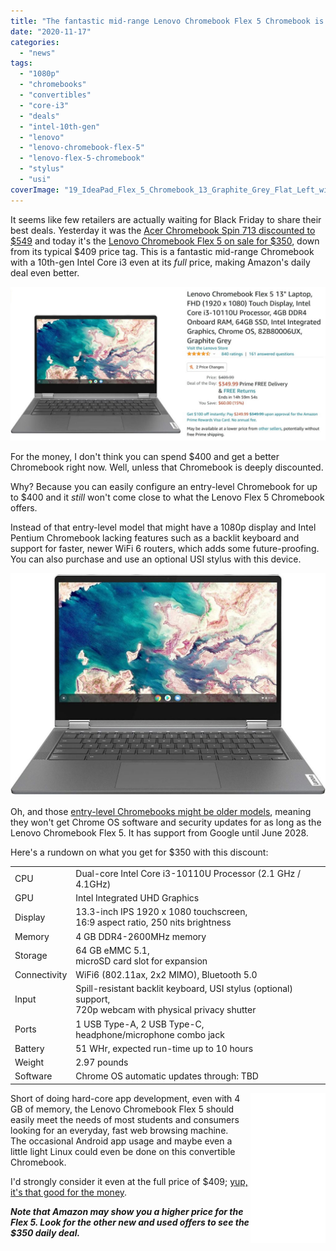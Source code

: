 ```yaml
---
title: "The fantastic mid-range Lenovo Chromebook Flex 5 Chromebook is a daily deal for $350 today"
date: "2020-11-17"
categories: 
  - "news"
tags: 
  - "1080p"
  - "chromebooks"
  - "convertibles"
  - "core-i3"
  - "deals"
  - "intel-10th-gen"
  - "lenovo"
  - "lenovo-chromebook-flex-5"
  - "lenovo-flex-5-chromebook"
  - "stylus"
  - "usi"
coverImage: "19_IdeaPad_Flex_5_Chromebook_13_Graphite_Grey_Flat_Left_with_Back_Side-featured.jpg"
---
```


It seems like few retailers are actually waiting for Black Friday to share their best deals. Yesterday it was the [Acer Chromebook Spin 713 discounted to $549](https://www.aboutchromebooks.com/news/acer-chromebook-spin-713-early-good-friday-deal-sale/) and today it's the [Lenovo Chromebook Flex 5 on sale for $350](https://amzn.to/32Pa4TB), down from its typical $409 price tag. This is a fantastic mid-range Chromebook with a 10th-gen Intel Core i3 even at its _full_ price, making Amazon's daily deal even better.

[![](images/Lenovo-Chromebook-Flex-5-Black-Friday-Deal-Amazon-1024x500.jpg)](https://amzn.to/35EycKP)

For the money, I don't think you can spend $400 and get a better Chromebook right now. Well, unless that Chromebook is deeply discounted.

Why? Because you can easily configure an entry-level Chromebook for up to $400 and it _still_ won't come close to what the Lenovo Flex 5 Chromebook offers.

Instead of that entry-level model that might have a 1080p display and Intel Pentium Chromebook lacking features such as a backlit keyboard and support for faster, newer WiFi 6 routers, which adds some future-proofing. You can also purchase and use an optional USI stylus with this device.

![](images/lenovo-chromebook-flex-5-hero-scaled-1024x724.jpg)

Oh, and those [entry-level Chromebooks might be older models](https://www.aboutchromebooks.com/opinion/opinion-amazon-needs-to-stop-listing-chromebooks-with-misleading-information/), meaning they won't get Chrome OS software and security updates for as long as the Lenovo Chromebook Flex 5. It has support from Google until June 2028.

Here's a rundown on what you get for $350 with this discount:

<table><tbody><tr><td>CPU</td><td>Dual-core Intel Core i3-10110U Processor (2.1 GHz / 4.1GHz)</td></tr><tr><td>GPU</td><td>Intel Integrated UHD Graphics</td></tr><tr><td>Display</td><td>13.3-inch IPS 1920 x 1080 touchscreen,<br>16:9 aspect ratio, 250 nits brightness</td></tr><tr><td>Memory</td><td>4 GB DDR4-2600MHz memory</td></tr><tr><td>Storage</td><td>64 GB eMMC 5.1,<br>microSD card slot for expansion</td></tr><tr><td>Connectivity</td><td>WiFi6 (802.11ax, 2x2 MIMO), Bluetooth 5.0</td></tr><tr><td>Input</td><td>Spill-resistant backlit keyboard, USI stylus (optional) support,<br>720p webcam with physical privacy shutter</td></tr><tr><td>Ports</td><td>1 USB Type-A, 2 USB Type-C,<br>headphone/microphone combo jack</td></tr><tr><td>Battery</td><td>51 WHr, expected run-time up to 10 hours</td></tr><tr><td>Weight</td><td>2.97 pounds</td></tr><tr><td>Software</td><td>Chrome OS automatic updates through: TBD</td></tr></tbody></table>

<iframe style="width:120px;height:240px;" marginwidth="0" marginheight="0" scrolling="no" align="right" frameborder="0" src="//ws-na.amazon-adsystem.com/widgets/q?ServiceVersion=20070822&amp;OneJS=1&amp;Operation=GetAdHtml&amp;MarketPlace=US&amp;source=ss&amp;ref=as_ss_li_til&amp;ad_type=product_link&amp;tracking_id=aboutchromebo-20&amp;language=en_US&amp;marketplace=amazon&amp;region=US&amp;placement=B086383HC7&amp;asins=B086383HC7&amp;linkId=40e941943edbab90fc3b522e8f0a49e7&amp;show_border=true&amp;link_opens_in_new_window=true"></iframe>

Short of doing hard-core app development, even with 4 GB of memory, the Lenovo Chromebook Flex 5 should easily meet the needs of most students and consumers looking for an everyday, fast web browsing machine.  
The occasional Android app usage and maybe even a little light Linux could even be done on this convertible Chromebook.

I'd strongly consider it even at the full price of $409; [yup, it's that good for the money](https://www.aboutchromebooks.com/news/lenovo-flex-5-chromebook-hands-on-and-first-impressions/).

**_Note that Amazon may show you a higher price for the Flex 5. Look for the other new and used offers to see the $350 daily deal._**
